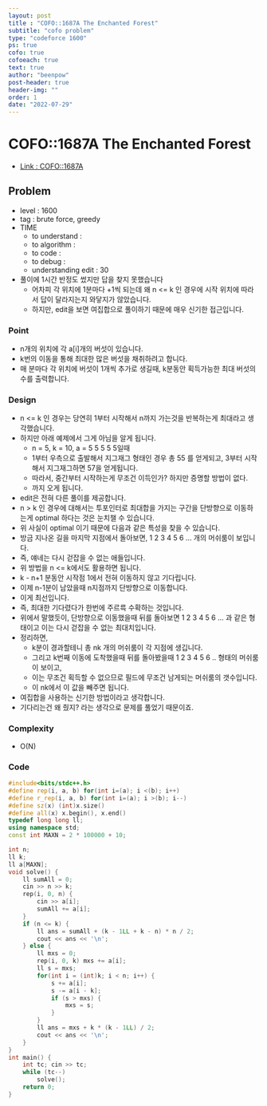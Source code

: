 ```yaml
---
layout: post
title : "COFO::1687A The Enchanted Forest"
subtitle: "cofo problem"
type: "codeforce 1600"
ps: true
cofo: true
cofoeach: true
text: true
author: "beenpow"
post-header: true
header-img: ""
order: 1
date: "2022-07-29"
---
```

# COFO::1687A The Enchanted Forest
- [Link : COFO::1687A](https://codeforces.com/problemset/problem/1687/A)


## Problem 

- level : 1600
- tag : brute force, greedy
- TIME
  - to understand    : 
  - to algorithm     : 
  - to code          : 
  - to debug         : 
  - understanding edit :  30
- 풀이에 1시간 반정도 썼지만 답을 찾지 못했습니다
  - 어차피 각 위치에 1분마다 +1씩 되는데 왜 n <= k 인 경우에 시작 위치에 따라서 답이 달라지는지 와닿지가 않았습니다.
  - 하지만, edit을 보면 여집합으로 풀이하기 때문에 매우 신기한 접근입니다.

### Point
- n개의 위치에 각 a[i]개의 버섯이 있습니다.
- k번의 이동을 통해 최대한 많은 버섯을 채취하려고 합니다.
- 매 분마다 각 위치에 버섯이 1개씩 추가로 생길때, k분동안 획득가능한 최대 버섯의 수를 출력합니다.

### Design
- n <= k 인 경우는 당연히 1부터 시작해서 n까지 가는것을 반복하는게 최대라고 생각했습니다.
- 하지만 아래 예제에서 그게 아님을 알게 됩니다.
  - n = 5, k = 10, a = 5 5 5 5 5일때
  - 1부터 우측으로 출발해서 지그재그 형태인 경우 총 55 를 얻게되고, 3부터 시작해서 지그재그하면 57을 얻게됩니다.
  - 따라서, 중간부터 시작하는게 무조건 이득인가? 하지만 증명할 방법이 없다.
  - 까지 오게 됩니다.
- edit은 전혀 다른 풀이를 제공합니다.
- n > k 인 경우에 대해서는 투포인터로 최대합을 가지는 구간을 단방향으로 이동하는게 optimal 하다는 것은 눈치챌 수 있습니다.
- 위 사실이 optimal 이기 때문에 다음과 같은 특성을 찾을 수 있습니다.
- 방금 지나온 길을 마지막 지점에서 돌아보면, 1 2 3 4 5 6 ... 개의 머쉬룸이 보입니다.
- 즉, 얘네는 다시 걷잡을 수 없는 애들입니다.
- 위 방법을 n <= k에서도 활용하면 됩니다.
- k - n+1 분동안 시작점 1에서 전혀 이동하지 않고 기다립니다.
- 이제 n-1분이 남았을때 n지점까지 단방향으로 이동합니다.
- 이게 최선입니다.
- 즉, 최대한 기다렸다가 한번에 주르륵 수확하는 것입니다.
- 위에서 말했듯이, 단방향으로 이동했을때 뒤를 돌아보면 1 2 3 4 5 6 ... 과 같은 형태이고 이는 다시 걷잡을 수 없는 최대치입니다.
- 정리하면,
  - k분이 경과할테니 총 nk 개의 머쉬룸이 각 지점에 생깁니다.
  - 그리고 k번째 이동에 도착했을때 뒤를 돌아봤을때 1  2 3 4 5 6 .. 형태의 머쉬룸이 보이고,
  - 이는 무조건 획득할 수 없으므로 필드에 무조건 남게되는 머쉬룸의 갯수입니다.
  - 이 nk에서 이 값을 빼주면 됩니다.
- 여집합을 사용하는 신기한 방법이라고 생각합니다.
- 기다리는건 왜 줬지? 라는 생각으로 문제를 풀었기 때문이죠.

### Complexity
- O(N)

### Code

```cpp
#include<bits/stdc++.h>
#define rep(i, a, b) for(int i=(a); i <(b); i++)
#define r_rep(i, a, b) for(int i=(a); i >(b); i--)
#define sz(x) (int)x.size()
#define all(x) x.begin(), x.end()
typedef long long ll;
using namespace std;
const int MAXN = 2 * 100000 + 10;

int n;
ll k;
ll a[MAXN];
void solve() {
    ll sumAll = 0;
    cin >> n >> k;
    rep(i, 0, n) {
        cin >> a[i];
        sumAll += a[i];
    }
    if (n <= k) {
        ll ans = sumAll + (k - 1LL + k - n) * n / 2;
        cout << ans << '\n';
    } else {
        ll mxs = 0;
        rep(i, 0, k) mxs += a[i];
        ll s = mxs;
        for(int i = (int)k; i < n; i++) {
            s += a[i];
            s -= a[i - k];
            if (s > mxs) {
                mxs = s;
            }
        }
        ll ans = mxs + k * (k - 1LL) / 2;
        cout << ans << '\n';
    }
}
int main() {
    int tc; cin >> tc;
    while (tc--)
        solve();
    return 0;
}
```
